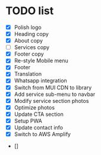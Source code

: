 # TODO list

- [x] Polish logo
- [x] Heading copy
- [x] About copy
- [ ] Services copy
- [x] Footer copy
- [x] Re-style Mobile menu
- [x] Footer
- [x] Translation
- [x] Whatsapp integration
- [x] Switch from MUI CDN to library
- [x] Add service sub-menu to navbar
- [x] Modify service section photos
- [x] Optimize photos
- [x] Update CTA section
- [x] Setup PWA
- [x] Update contact info
- [x] Switch to AWS Amplify
- []
